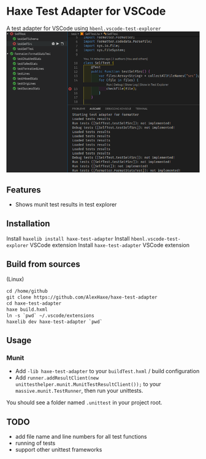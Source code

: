 # Haxe Test Adapter for VSCode

A test adapter for VSCode using `hbenl.vscode-test-explorer`
![VSCode Test Adapter for Haxe](resources/haxe-test-adapter.png)

## Features

* Shows munit test results in test explorer

## Installation

Install `haxelib install haxe-test-adapter`
Install `hbenl.vscode-test-explorer` VSCode extension
Install `haxe-test-adapter` VSCode extension

## Build from sources

(Linux)
```
cd /home/github
git clone https://github.com/AlexHaxe/haxe-test-adapter
cd haxe-test-adapter
haxe build.hxml
ln -s `pwd` ~/.vscode/extensions
haxelib dev haxe-test-adapter `pwd`
```

## Usage

### Munit

* Add `-lib haxe-test-adapter` to your `buildTest.hxml` / build configuration
* Add `runner.addResultClient(new unittesthelper.munit.MunitTestResultClient());` to your `massive.munit.TestRunner`, then run your unittests.

You should see a folder named `.unittest` in your project root. 

## TODO

* add file name and line numbers for all test functions
* running of tests
* support other unittest frameworks